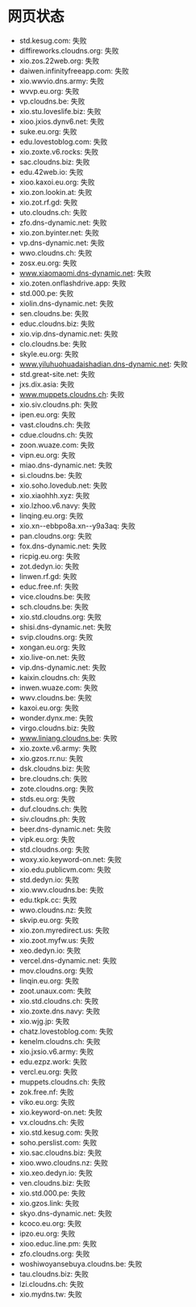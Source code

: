 # 网页状态
- std.kesug.com: 失败
- diffireworks.cloudns.org: 失败
- xio.zos.22web.org: 失败
- daiwen.infinityfreeapp.com: 失败
- xio.wwvio.dns.army: 失败
- wvvp.eu.org: 失败
- vp.cloudns.be: 失败
- xio.stu.loveslife.biz: 失败
- xioo.jxios.dynv6.net: 失败
- suke.eu.org: 失败
- edu.lovestoblog.com: 失败
- xio.zoxte.v6.rocks: 失败
- sac.cloudns.biz: 失败
- edu.42web.io: 失败
- xioo.kaxoi.eu.org: 失败
- xio.zon.lookin.at: 失败
- xio.zot.rf.gd: 失败
- uto.cloudns.ch: 失败
- zfo.dns-dynamic.net: 失败
- xio.zon.byinter.net: 失败
- vp.dns-dynamic.net: 失败
- wwo.cloudns.ch: 失败
- zosx.eu.org: 失败
- www.xiaomaomi.dns-dynamic.net: 失败
- xio.zoten.onflashdrive.app: 失败
- std.000.pe: 失败
- xiolin.dns-dynamic.net: 失败
- sen.cloudns.be: 失败
- educ.cloudns.biz: 失败
- xio.vip.dns-dynamic.net: 失败
- clo.cloudns.be: 失败
- skyle.eu.org: 失败
- www.yiluhuohuadaishadian.dns-dynamic.net: 失败
- std.great-site.net: 失败
- jxs.dix.asia: 失败
- www.muppets.cloudns.ch: 失败
- xio.siv.cloudns.ph: 失败
- ipen.eu.org: 失败
- vast.cloudns.ch: 失败
- cdue.cloudns.ch: 失败
- zoon.wuaze.com: 失败
- vipn.eu.org: 失败
- miao.dns-dynamic.net: 失败
- si.cloudns.be: 失败
- xio.soho.lovedub.net: 失败
- xio.xiaohhh.xyz: 失败
- xio.lzhoo.v6.navy: 失败
- linqing.eu.org: 失败
- xio.xn--ebbpo8a.xn--y9a3aq: 失败
- pan.cloudns.org: 失败
- fox.dns-dynamic.net: 失败
- ricpig.eu.org: 失败
- zot.dedyn.io: 失败
- linwen.rf.gd: 失败
- educ.free.nf: 失败
- vice.cloudns.be: 失败
- sch.cloudns.be: 失败
- xio.std.cloudns.org: 失败
- shisi.dns-dynamic.net: 失败
- svip.cloudns.org: 失败
- xongan.eu.org: 失败
- xio.live-on.net: 失败
- vip.dns-dynamic.net: 失败
- kaixin.cloudns.ch: 失败
- inwen.wuaze.com: 失败
- wwv.cloudns.be: 失败
- kaxoi.eu.org: 失败
- wonder.dynx.me: 失败
- virgo.cloudns.biz: 失败
- www.liniang.cloudns.be: 失败
- xio.zoxte.v6.army: 失败
- xio.gzos.rr.nu: 失败
- dsk.cloudns.biz: 失败
- bre.cloudns.ch: 失败
- zote.cloudns.org: 失败
- stds.eu.org: 失败
- duf.cloudns.ch: 失败
- siv.cloudns.ph: 失败
- beer.dns-dynamic.net: 失败
- vipk.eu.org: 失败
- std.cloudns.org: 失败
- woxy.xio.keyword-on.net: 失败
- xio.edu.publicvm.com: 失败
- std.dedyn.io: 失败
- xio.wwv.cloudns.be: 失败
- edu.tkpk.cc: 失败
- wwo.cloudns.nz: 失败
- skvip.eu.org: 失败
- xio.zon.myredirect.us: 失败
- xio.zoot.myfw.us: 失败
- xeo.dedyn.io: 失败
- vercel.dns-dynamic.net: 失败
- mov.cloudns.org: 失败
- linqin.eu.org: 失败
- zoot.unaux.com: 失败
- xio.std.cloudns.ch: 失败
- xio.zoxte.dns.navy: 失败
- xio.wjg.jp: 失败
- chatz.lovestoblog.com: 失败
- kenelm.cloudns.ch: 失败
- xio.jxsio.v6.army: 失败
- edu.ezpz.work: 失败
- vercl.eu.org: 失败
- muppets.cloudns.ch: 失败
- zok.free.nf: 失败
- viko.eu.org: 失败
- xio.keyword-on.net: 失败
- vx.cloudns.ch: 失败
- xio.std.kesug.com: 失败
- soho.perslist.com: 失败
- xio.sac.cloudns.biz: 失败
- xioo.wwo.cloudns.nz: 失败
- xio.xeo.dedyn.io: 失败
- ven.cloudns.biz: 失败
- xio.std.000.pe: 失败
- xio.gzos.link: 失败
- skyo.dns-dynamic.net: 失败
- kcoco.eu.org: 失败
- ipzo.eu.org: 失败
- xioo.educ.line.pm: 失败
- zfo.cloudns.org: 失败
- woshiwoyansebuya.cloudns.be: 失败
- tau.cloudns.biz: 失败
- lzi.cloudns.ch: 失败
- xio.mydns.tw: 失败
